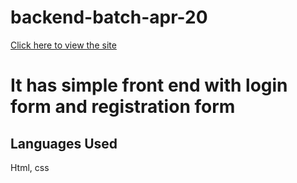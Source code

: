 # backend-batch-apr-20
[Click here to view the site](https://zen-mirzakhani-12ea10.netlify.app/)
# It has simple front end with login form and registration form 
## Languages Used
Html,
css
